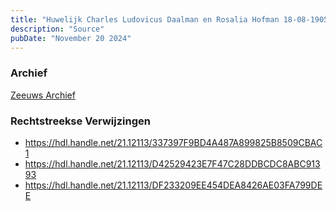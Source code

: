 ```yaml
---
title: "Huwelijk Charles Ludovicus Daalman en Rosalia Hofman 18-08-1905"
description: "Source"
pubDate: "November 20 2024"
---
```


### Archief
[Zeeuws Archief](https://www.zeeuwsarchief.nl/)

### Rechtstreekse Verwijzingen
- https://hdl.handle.net/21.12113/337397F9BD4A487A899825B8509CBAC1
- https://hdl.handle.net/21.12113/D42529423E7F47C28DDBCDC8ABC91393
- https://hdl.handle.net/21.12113/DF233209EE454DEA8426AE03FA799DEE